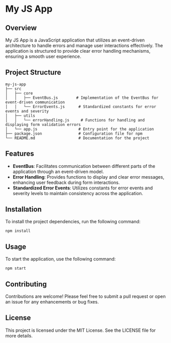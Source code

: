 # My JS App

## Overview
My JS App is a JavaScript application that utilizes an event-driven architecture to handle errors and manage user interactions effectively. The application is structured to provide clear error handling mechanisms, ensuring a smooth user experience.

## Project Structure
```
my-js-app
├── src
│   ├── core
│   │   ├── EventBus.js        # Implementation of the EventBus for event-driven communication
│   │   └── ErrorEvents.js      # Standardized constants for error events and severity
│   ├── utils
│   │   └── errorHandling.js     # Functions for handling and displaying form validation errors
│   └── app.js                  # Entry point for the application
├── package.json                # Configuration file for npm
└── README.md                   # Documentation for the project
```

## Features
- **EventBus**: Facilitates communication between different parts of the application through an event-driven model.
- **Error Handling**: Provides functions to display and clear error messages, enhancing user feedback during form interactions.
- **Standardized Error Events**: Utilizes constants for error events and severity levels to maintain consistency across the application.

## Installation
To install the project dependencies, run the following command:

```
npm install
```

## Usage
To start the application, use the following command:

```
npm start
```

## Contributing
Contributions are welcome! Please feel free to submit a pull request or open an issue for any enhancements or bug fixes.

## License
This project is licensed under the MIT License. See the LICENSE file for more details.